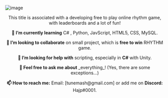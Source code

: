 ![image](https://i.imgur.com/zx8iQUc.png)
<p align="center">
This title is associated with a developing free to play online rhythm game, with leaderboards and a lot of fun!
<p align="center">
  🌱 <b>I’m currently learning</b>
C# , Python, JavScript, HTML5, CSS, MySQL.
<p align="center">
  <b>👯 I’m looking to collaborate</b> on small project, which is <b>free to win</b> RHYTHM game.
<p align="center">
  <b>🤔 I’m looking for help with</b> scripting, especially in <b>C#</b> with Unity.
<p align="center">
  <b>💬 Feel free to ask me about</b> _everything_! (Yes, there are some exceptions...)
<p align="center">
  <b>📫 How to reach me:</b>
  Email: [tunemash@gmail.com] or add me on <b>Discord:</b> Hajp#0001.
</p>
